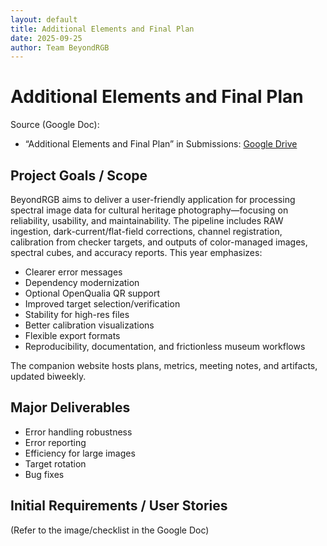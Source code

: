 ```yaml
---
layout: default
title: Additional Elements and Final Plan
date: 2025-09-25
author: Team BeyondRGB
---
```


# Additional Elements and Final Plan

Source (Google Doc):
- “Additional Elements and Final Plan” in Submissions: [Google Drive](https://drive.google.com/?tab=oo&authuser=1)

## Project Goals / Scope
BeyondRGB aims to deliver a user-friendly application for processing spectral image data for cultural heritage photography—focusing on reliability, usability, and maintainability. The pipeline includes RAW ingestion, dark-current/flat-field corrections, channel registration, calibration from checker targets, and outputs of color-managed images, spectral cubes, and accuracy reports. This year emphasizes:
- Clearer error messages
- Dependency modernization
- Optional OpenQualia QR support
- Improved target selection/verification
- Stability for high-res files
- Better calibration visualizations
- Flexible export formats
- Reproducibility, documentation, and frictionless museum workflows

The companion website hosts plans, metrics, meeting notes, and artifacts, updated biweekly.

## Major Deliverables
- Error handling robustness
- Error reporting
- Efficiency for large images
- Target rotation
- Bug fixes

## Initial Requirements / User Stories
(Refer to the image/checklist in the Google Doc)

